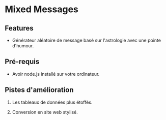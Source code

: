 # Mixed Messages

## Features

* Générateur aléatoire de message basé sur l'astrologie avec une pointe d'humour.

## Pré-requis

* Avoir node.js installé sur votre ordinateur.

## Pistes d'amélioration

1. Les tableaux de données plus étoffés.

2. Conversion en site web stylisé.
